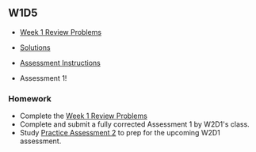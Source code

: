 ## W1D5

+ [Week 1 Review Problems][problems-w1d5]
+ [Solutions][solutions-w1d5]

+ [Assessment Instructions][assessment-instructions]

+ Assessment 1!

### Homework

+ Complete the [Week 1 Review Problems][problems-w1d5]
+ Complete and submit a fully corrected Assessment 1 by W2D1's class.
+ Study [Practice Assessment 2][practice-2] to prep for the upcoming W2D1 assessment.

[problems-w1d5]: ./problems/review.md
[solutions-w1d5]: ./problems/solution.js
[practice-2]: /practice_assessments/practice_2
[assessment-instructions]: https://github.com/appacademy/bootcamp-prep-live-curriculum/blob/master/week_1/d5/assessment_instructions.md

